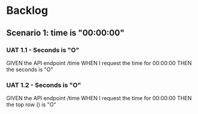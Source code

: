 # Backlog

## Scenario 1: time is "00:00:00"

### UAT 1.1 - Seconds is "O"

GIVEN the API endpoint /time
WHEN I request the time for 00:00:00
THEN the seconds is "O"

### UAT 1.2 - Seconds is "O"

GIVEN the API endpoint /time
WHEN I request the time for 00:00:00
THEN the top row () is "O"
